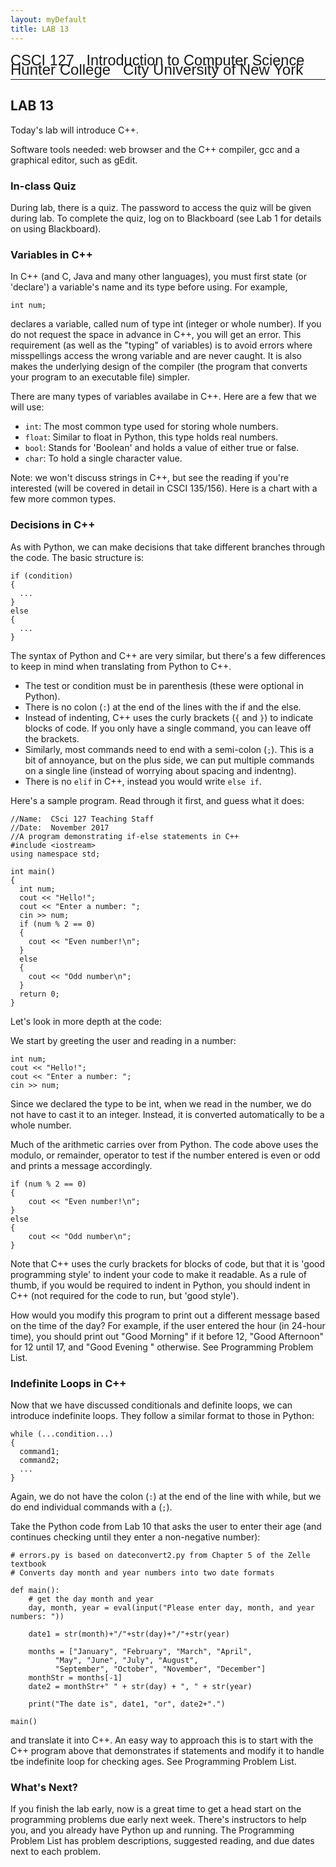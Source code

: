 ```yaml
---
layout: myDefault 
title: LAB 13  
---  
```

<style>  
table {
    border-collapse: collapse;
}
table, td, th {
    text-align: left;
    padding: 8px;
    padding-bottom: 6px;
    border: 1px solid #dee1e4;
}
tr:nth-child(even) {background-color: #fafafa;}
tr:nth-child(odd) {background-color: #ffffff;}
hr.style-six {
    border: 0;
    height: 0;
    border-top: 1px solid rgba(0, 0, 0, 0.1);
    border-bottom: 1px solid rgba(255, 255, 255, 0.3);
}
a:link {
    text-decoration: none;
}
a:visited {
    text-decoration: none;
    color: blue;
}
a:hover {
    text-decoration: none;
}
a:active {
    text-decoration: none;
}
</style>  
[<span style="font-family:Arial; font-size:23.5px">CSCI 127 &nbsp; Introduction to Computer Science</span><br/>
<span style="line-height:0.1; font-family:Arial; font-size:24px">Hunter College &nbsp; City University of New York</span>](2018_summer.html)  
  
---

LAB 13  
---  

Today's lab will introduce C++.

Software tools needed: web browser and the C++ compiler, gcc and a graphical editor, such as gEdit.

### In-class Quiz

During lab, there is a [quiz](quizzes.html). The password to access the quiz will be given during lab. To complete the quiz, log on to Blackboard (see [Lab 1](lab1.html) for details on using Blackboard).

### Variables in C++

In C++ (and C, Java and many other languages), you must first state (or 'declare') a variable's name and its type before using. For example,

	int num;

declares a variable, called num of type int (integer or whole number). If you do not request the space in advance in C++, you will get an error. This requirement (as well as the "typing" of variables) is to avoid errors where misspellings access the wrong variable and are never caught. It is also makes the underlying design of the compiler (the program that converts your program to an executable file) simpler.

There are many types of variables availabe in C++. Here are a few that we will use:

*   `int`: The most common type used for storing whole numbers.
*   `float`: Similar to float in Python, this type holds real numbers.
*   `bool`: Stands for 'Boolean' and holds a value of either true or false.
*   `char`: To hold a single character value. 

Note: we won't discuss strings in C++, but see the reading if you're interested (will be covered in detail in CSCI 135/156).  Here is a [chart](https://www.tutorialspoint.com/cplusplus/cpp_variable_types.htm) with a few more common types.

### Decisions in C++

As with Python, we can make decisions that take different branches through the code. The basic structure is:

	if (condition)
	{
	  ...
	}
	else
	{
	  ...
	}

The syntax of Python and C++ are very similar, but there's a few differences to keep in mind when translating from Python to C++.

*   The test or condition must be in parenthesis (these were optional in Python).
*   There is no colon (`:`) at the end of the lines with the if and the else.
*   Instead of indenting, C++ uses the curly brackets (`{` and `}`) to indicate blocks of code. If you only have a single command, you can leave off the brackets.
*   Similarly, most commands need to end with a semi-colon (`;`). This is a bit of annoyance, but on the plus side, we can put multiple commands on a single line (instead of worrying about spacing and indentng).
*   There is no `elif` in C++, instead you would write `else if`.

Here's a sample program. Read through it first, and guess what it does:

	//Name:  CSci 127 Teaching Staff
	//Date:  November 2017
	//A program demonstrating if-else statements in C++
	#include <iostream>
	using namespace std;

	int main() 
	{
	  int num;
	  cout << "Hello!";
	  cout << "Enter a number: ";
	  cin >> num;
	  if (num % 2 == 0)
	  {
	    cout << "Even number!\n";
	  }
	  else
	  {
	    cout << "Odd number\n";
	  }
	  return 0;
	}

Let's look in more depth at the code:

We start by greeting the user and reading in a number:
    
	int num;
	cout << "Hello!";
	cout << "Enter a number: ";
	cin >> num;
    
Since we declared the type to be int, when we read in the number, we do not have to cast it to an integer. Instead, it is converted automatically to be a whole number.
    
Much of the arithmetic carries over from Python. The code above uses the modulo, or remainder, operator to test if the number entered is even or odd and prints a message accordingly.
    
	if (num % 2 == 0)
	{
	    cout << "Even number!\n";
	}
	else
	{
	    cout << "Odd number\n";
	}
    
Note that C++ uses the curly brackets for blocks of code, but that it is 'good programming style' to indent your code to make it readable. As a rule of thumb, if you would be required to indent in Python, you should indent in C++ (not required for the code to run, but 'good style').

How would you modify this program to print out a different message based on the time of the day? For example, if the user entered the hour (in 24-hour time), you should print out "Good Morning" if it before 12, "Good Afternoon" for 12 until 17, and "Good Evening " otherwise. See [Programming Problem List](assignments.html).

### Indefinite Loops in C++

Now that we have discussed conditionals and definite loops, we can introduce indefinite loops. They follow a similar format to those in Python:

	while (...condition...)
	{
	  command1;
	  command2;
	  ...
	}

Again, we do not have the colon (`:`) at the end of the line with while, but we do end individual commands with a (`;`).

Take the Python code from [Lab 10](lab_10.html) that asks the user to enter their age (and continues checking until they enter a non-negative number):  

	# errors.py is based on dateconvert2.py from Chapter 5 of the Zelle textbook
	# Converts day month and year numbers into two date formats

	def main():
	    # get the day month and year
	    day, month, year = eval(input("Please enter day, month, and year numbers: "))

	    date1 = str(month)+"/"+str(day)+"/"+str(year)

	    months = ["January", "February", "March", "April", 
		      "May", "June", "July", "August", 
		      "September", "October", "November", "December"]
	    monthStr = months[-1]
	    date2 = monthStr+" " + str(day) + ", " + str(year)

	    print("The date is", date1, "or", date2+".")

	main()

and translate it into C++. An easy way to approach this is to start with the C++ program above that demonstrates if statements and modify it to handle tbe indefinite loop for checking ages. See [Programming Problem List](assignments.html).

### What's Next?

If you finish the lab early, now is a great time to get a head start on the programming problems due early next week. There's instructors to help you, and you already have Python up and running. The [Programming Problem List](ps.html) has problem descriptions, suggested reading, and due dates next to each problem.
